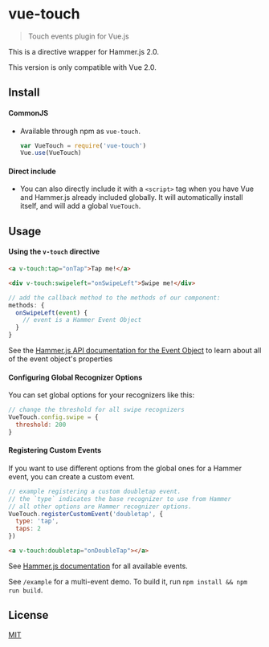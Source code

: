 # vue-touch

> Touch events plugin for Vue.js

This is a directive wrapper for Hammer.js 2.0.

This version is only compatible with Vue 2.0.

## Install

#### CommonJS

- Available through npm as `vue-touch`.

  ``` js
  var VueTouch = require('vue-touch')
  Vue.use(VueTouch)
  ```

#### Direct include

- You can also directly include it with a `<script>` tag when you have Vue and Hammer.js already included globally. It will automatically install itself, and will add a global `VueTouch`.

## Usage

#### Using the `v-touch` directive

``` html
<a v-touch:tap="onTap">Tap me!</a>

<div v-touch:swipeleft="onSwipeLeft">Swipe me!</div>
```

```js
// add the callback method to the methods of our component:
methods: {
  onSwipeLeft(event) {
    // event is a Hammer Event Object
  }
}
```

See the [Hammer.js API documentation for the Event Object](https://hammerjs.github.io/api/#event-object) to learn about all of the event object's properties

#### Configuring Global Recognizer Options

You can set global options for your recognizers like this:

``` js
// change the threshold for all swipe recognizers
VueTouch.config.swipe = {
  threshold: 200
}
```

#### Registering Custom Events

If you want to use different options from the global ones for a Hammer event, you can create a custom event.

``` js
// example registering a custom doubletap event.
// the `type` indicates the base recognizer to use from Hammer
// all other options are Hammer recognizer options.
VueTouch.registerCustomEvent('doubletap', {
  type: 'tap',
  taps: 2
})
```
``` html
<a v-touch:doubletap="onDoubleTap"></a>
```

See [Hammer.js documentation](http://hammerjs.github.io/getting-started/) for all available events.

See `/example` for a multi-event demo. To build it, run `npm install && npm run build`.

## License

[MIT](http://opensource.org/licenses/MIT)
